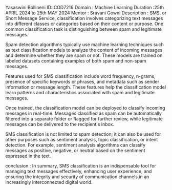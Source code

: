 Yasaswini Bollineni
ID:ICOD7216
Domain : Machine Learning
Duration :25th APRIL 2024 to 25th MAY 2024
Mentor : Sravani Gowni
Description : SMS, or Short Message Service, classification involves categorizing text messages into different classes or categories based on their content or purpose. One common classification task is distinguishing between spam and legitimate messages.

Spam detection algorithms typically use machine learning techniques such as text classification models to analyze the content of incoming messages and determine whether they are spam or not. These models are trained on labeled datasets containing examples of both spam and non-spam messages.

Features used for SMS classification include word frequency, n-grams, presence of specific keywords or phrases, and metadata such as sender information or message length. These features help the classification model learn patterns and characteristics associated with spam and legitimate messages.

Once trained, the classification model can be deployed to classify incoming messages in real-time. Messages classified as spam can be automatically filtered into a separate folder or flagged for further review, while legitimate messages can be delivered to the recipient's inbox.

SMS classification is not limited to spam detection; it can also be used for other purposes such as sentiment analysis, topic classification, or intent detection. For example, sentiment analysis algorithms can classify messages as positive, negative, or neutral based on the sentiment expressed in the text.

conclusion : In summary, SMS classification is an indispensable tool for managing text messages effectively, enhancing user experience, and ensuring the integrity and security of communication channels in an increasingly interconnected digital world.
